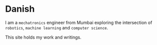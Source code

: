 # Danish

I am a `mechatronics` engineer from Mumbai exploring the intersection of `robotics`, `machine learning` and `computer science`.

This site holds my work and writings.

